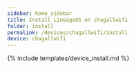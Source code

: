 ```yaml
---
sidebar: home_sidebar
title: Install LineageOS on chagallwifi
folder: install
permalink: /devices/chagallwifi/install
device: chagallwifi
---
```

{% include templates/device_install.md %}
